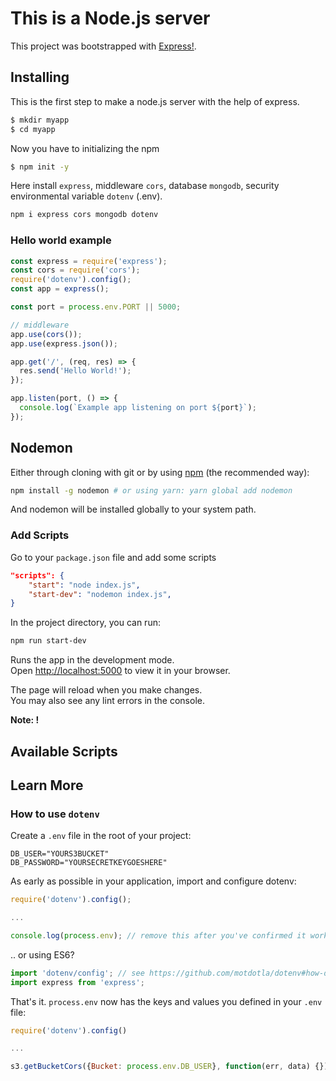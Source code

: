 # This is a Node.js server

This project was bootstrapped with [Express!](https://expressjs.com/en/starter/installing.html).

## Installing

This is the first step to make a node.js server with the help of express.

```bash
$ mkdir myapp
$ cd myapp
```

Now you have to initializing the npm

```bash
$ npm init -y
```

Here install `express`, middleware `cors`, database `mongodb`, security environmental variable `dotenv` (.env).

```bash
npm i express cors mongodb dotenv
```

### Hello world example

```javascript
const express = require('express');
const cors = require('cors');
require('dotenv').config();
const app = express();

const port = process.env.PORT || 5000;

// middleware
app.use(cors());
app.use(express.json());

app.get('/', (req, res) => {
  res.send('Hello World!');
});

app.listen(port, () => {
  console.log(`Example app listening on port ${port}`);
});
```

## Nodemon

Either through cloning with git or by using [npm](http://npmjs.org) (the recommended way):

```bash
npm install -g nodemon # or using yarn: yarn global add nodemon
```

And nodemon will be installed globally to your system path.

### Add Scripts

Go to your `package.json` file and add some scripts

```json
"scripts": {
    "start": "node index.js",
    "start-dev": "nodemon index.js",
}
```

In the project directory, you can run:

```bash
npm run start-dev
```

Runs the app in the development mode.\
Open [http://localhost:5000](http://localhost:5000) to view it in your browser.

The page will reload when you make changes.\
You may also see any lint errors in the console.

**Note: !**

## Available Scripts

## Learn More

### How to use `dotenv`

Create a `.env` file in the root of your project:

```dosini
DB_USER="YOURS3BUCKET"
DB_PASSWORD="YOURSECRETKEYGOESHERE"
```

As early as possible in your application, import and configure dotenv:

```javascript
require('dotenv').config();

...

console.log(process.env); // remove this after you've confirmed it working
```

.. or using ES6?

```javascript
import 'dotenv/config'; // see https://github.com/motdotla/dotenv#how-do-i-use-dotenv-with-import
import express from 'express';
```

That's it. `process.env` now has the keys and values you defined in your `.env` file:

```javascript
require('dotenv').config()

...

s3.getBucketCors({Bucket: process.env.DB_USER}, function(err, data) {})

```
